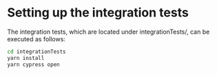 # Setting up the integration tests

The integration tests, which are located under integrationTests/, can be executed as follows:

```bash
cd integrationTests
yarn install
yarn cypress open
```